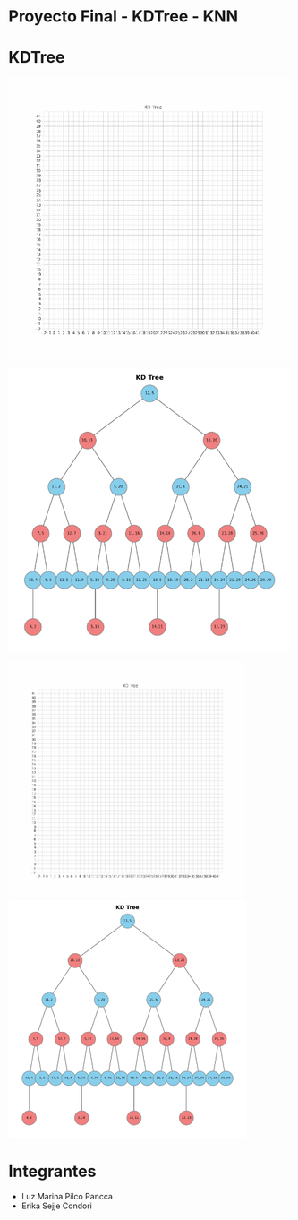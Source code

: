 # Proyecto Final - KDTree - KNN
# KDTree
<p align="center">
  <a href="https://github.com/zulmarina1687/AyEDProyectoFinal/blob/main/">
    <img src="https://github.com/zulmarina1687/AyEDProyectoFinal/blob/main/KDTree.gif" alt="License MIT">
  </a>
</p>
<p align="center">
  <a href="https://github.com/zulmarina1687/AyEDProyectoFinal/blob/main/">
    <img src="https://github.com/zulmarina1687/AyEDProyectoFinal/blob/main/KDTreeGrafo.png" alt="License MIT">
  </a>
</p>
<div>
  <img src="https://github.com/zulmarina1687/AyEDProyectoFinal/blob/main/KDTree.gif" alt="demo" height="425">
  <img src="https://github.com/zulmarina1687/AyEDProyectoFinal/blob/main/KDTreeGrafo.png" alt="demo" height="425">
</div>


# Integrantes
- Luz Marina Pilco Pancca
- Erika Sejje Condori
